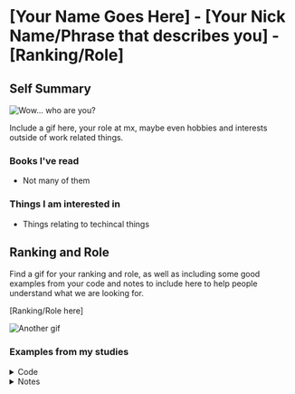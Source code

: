 # [Your Name Goes Here] - [Your Nick Name/Phrase that describes you] - [Ranking/Role]

## Self Summary

![Wow... who are you?](https://media.giphy.com/media/ihYMluFJ1zYN3ydFC3/giphy.gif)

Include a gif here, your role at mx, maybe even hobbies and interests outside of work related things.

### Books I've read

* Not many of them

### Things I am interested in

* Things relating to techincal things

## Ranking and Role

Find a gif for your ranking and role, as well as including some good examples from your code and notes to include here to help people understand what we are looking for.

[Ranking/Role here]

![Another gif](https://media.giphy.com/media/Y0CL0GYtiR7NK/giphy.gif)

### Examples from my studies

<details>
<summary>Code</summary>

~~~r
# Load libraries
library(xkcd)

# Load up mtcars data
xrange <- range(mtcars$mpg)
yrange <- range(mtcars$wt)
set.seed(123) # for reproducibility
p <- ggplot() + geom_point(aes(mpg, wt), data=mtcars) +
    xkcdaxis(xrange,yrange)
# Print out the graph I just made
p

# Hey look a second graph!
ratioxy <- diff(xrange)/diff(yrange)
mapping <- aes(x, y,
    scale,
    ratioxy,
    angleofspine ,
    anglerighthumerus,
    anglelefthumerus,
    anglerightradius,
    angleleftradius,
    anglerightleg,
    angleleftleg,
    angleofneck,
    linetype=city)
dataman <- data.frame(x= c(15,30), y=c(3, 4),
    scale = c(0.3,0.51),
    ratioxy = ratioxy,
    angleofspine = -pi/2,
    anglerighthumerus = c(pi/4, -pi/6),
    anglelefthumerus = c(pi/2 + pi/4, pi +pi/6),
    anglerightradius = c(pi/3, -pi/3),
    angleleftradius = c(pi/3, -pi/3),
    anglerightleg = 3*pi/2 - pi / 12,
    angleleftleg = 3*pi/2 + pi / 12,
    angleofneck = runif(1, 3*pi/2-pi/10, 3*pi/2+pi/10),
    city=c("Liliput","Brobdingnag"))
q <- ggplot() + geom_point(aes(mpg, wt, colour=as.character(vs)), data=mtcars) +
xkcdaxis(xrange,yrange) + xkcdman(mapping, dataman)
# Print out another cool graph
q
~~~
</details>

<details>
<summary>Notes</summary>

# Book

## Section

Really cool notes and stuff here

</details>